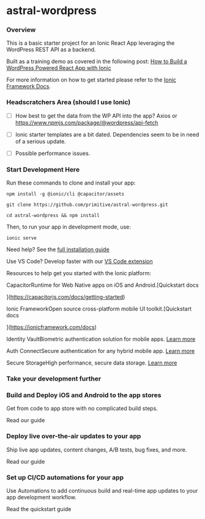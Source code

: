 # astral-wordpress

### Overview

This is a basic starter project for an Ionic React App leveraging the WordPress REST API as a backend.

Built as a training demo as covered in the following post: [How to Build a WordPress Powered React App with Ionic](https://sknow.it/blog/how-to-build-a-wordpress-powered-react-app-with-ionic/)

For more information on how to get started please refer to the [Ionic Framework Docs](https://ion.link/docs).

### Headscratchers Area (should I use Ionic)

-   [ ]  How best to get the data from the WP API into the app? Axios or https://www.npmjs.com/package/@wordpress/api-fetch
-   [ ]  Ionic starter templates are a bit dated. Dependencies seem to be in need of a serious update.
-   [ ]  Possible performance issues.


### Start Development Here

Run these commands to clone and install your app:

    npm install -g @ionic/cli @capacitor/assets

    git clone https://github.com/primitive/astral-wordpress.git
    
    cd astral-wordpress && npm install

Then, to run your app in development mode, use:

    ionic serve

Need help? See the [full installation guide](https://ionicframework.com/docs/intro/cli) 

Use VS Code? Develop faster with our [VS Code extension](https://ionic.link/vscode) 

Resources to help get you started with the Ionic platform:

CapacitorRuntime for Web Native apps on iOS and Android.[Quickstart docs

](https://capacitorjs.com/docs/getting-started)

Ionic FrameworkOpen source cross-platform mobile UI toolkit.[Quickstart docs

](https://ionicframework.com/docs)

Identity VaultBiometric authentication solution for mobile apps. [Learn more](/app/d8825fd6/native/identity-vault) 

Auth ConnectSecure authentication for any hybrid mobile app. [Learn more](/app/d8825fd6/native/auth-connect) 

Secure StorageHigh performance, secure data storage. [Learn more](/app/d8825fd6/native/secure-storage) 

### Take your development further

### Build and Deploy iOS and Android to the app stores

Get from code to app store with no complicated build steps.

Read our guide

### Deploy live over-the-air updates to your app

Ship live app updates, content changes, A/B tests, bug fixes, and more.

Read our guide

### Set up CI/CD automations for your app

Use Automations to add continuous build and real-time app updates to your app development workflow.

Read the quickstart guide


